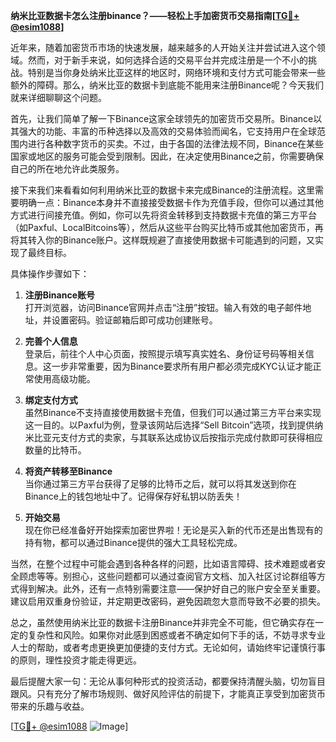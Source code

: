 **纳米比亚数据卡怎么注册binance？——轻松上手加密货币交易指南[[TG💪+ @esim1088](https://t.me/s/esim1088)]**

近年来，随着加密货币市场的快速发展，越来越多的人开始关注并尝试进入这个领域。然而，对于新手来说，如何选择合适的交易平台并完成注册是一个不小的挑战。特别是当你身处纳米比亚这样的地区时，网络环境和支付方式可能会带来一些额外的障碍。那么，纳米比亚的数据卡到底能不能用来注册Binance呢？今天我们就来详细聊聊这个问题。

首先，让我们简单了解一下Binance这家全球领先的加密货币交易所。Binance以其强大的功能、丰富的币种选择以及高效的交易体验而闻名，它支持用户在全球范围内进行各种数字货币的买卖。不过，由于各国的法律法规不同，Binance在某些国家或地区的服务可能会受到限制。因此，在决定使用Binance之前，你需要确保自己的所在地允许此类服务。

接下来我们来看看如何利用纳米比亚的数据卡来完成Binance的注册流程。这里需要明确一点：Binance本身并不直接接受数据卡作为充值手段，但你可以通过其他方式进行间接充值。例如，你可以先将资金转移到支持数据卡充值的第三方平台（如Paxful、LocalBitcoins等），然后从这些平台购买比特币或其他加密货币，再将其转入你的Binance账户。这样既规避了直接使用数据卡可能遇到的问题，又实现了最终目标。

具体操作步骤如下：

1. **注册Binance账号**  
   打开浏览器，访问Binance官网并点击“注册”按钮。输入有效的电子邮件地址，并设置密码。验证邮箱后即可成功创建账号。

2. **完善个人信息**  
   登录后，前往个人中心页面，按照提示填写真实姓名、身份证号码等相关信息。这一步非常重要，因为Binance要求所有用户都必须完成KYC认证才能正常使用高级功能。

3. **绑定支付方式**  
   虽然Binance不支持直接使用数据卡充值，但我们可以通过第三方平台来实现这一目的。以Paxful为例，登录该网站后选择“Sell Bitcoin”选项，找到提供纳米比亚元支付方式的卖家，与其联系达成协议后按指示完成付款即可获得相应数量的比特币。

4. **将资产转移至Binance**  
   当你通过第三方平台获得了足够的比特币之后，就可以将其发送到你在Binance上的钱包地址中了。记得保存好私钥以防丢失！

5. **开始交易**  
   现在你已经准备好开始探索加密世界啦！无论是买入新的代币还是出售现有的持有物，都可以通过Binance提供的强大工具轻松完成。

当然，在整个过程中可能会遇到各种各样的问题，比如语言障碍、技术难题或者安全顾虑等等。别担心，这些问题都可以通过查阅官方文档、加入社区讨论群组等方式得到解决。此外，还有一点特别需要注意——保护好自己的账户安全至关重要。建议启用双重身份验证，并定期更改密码，避免因疏忽大意而导致不必要的损失。

总之，虽然使用纳米比亚的数据卡注册Binance并非完全不可能，但它确实存在一定的复杂性和风险。如果你对此感到困惑或者不确定如何下手的话，不妨寻求专业人士的帮助，或者考虑更换更加便捷的支付方式。无论如何，请始终牢记谨慎行事的原则，理性投资才能走得更远。

最后提醒大家一句：无论从事何种形式的投资活动，都要保持清醒头脑，切勿盲目跟风。只有充分了解市场规则、做好风险评估的前提下，才能真正享受到加密货币带来的乐趣与收益。

[[TG💪+ @esim1088](https://t.me/s/esim1088) ![Image](https://i.postimg.cc/4NQfJmqS/Snipaste-2025-05-13-00-14-12.png)]